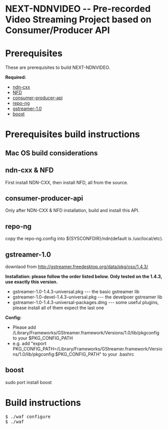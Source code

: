 NEXT-NDNVIDEO -- Pre-recorded Video Streaming Project based on Consumer/Producer API
==

Prerequisites
==
These are prerequisites to build NEXT-NDNVIDEO.

**Required:**
* [ndn-cxx](https://github.com/named-data/ndn-cxx.git)
* [NFD](https://github.com/named-data/NFD.git)
* [consumer-producer-api](https://github.com/iliamo/Consumer-Producer-API)
* [repo-ng](https://github.com/named-data/repo-ng.git)
* [gstreamer-1.0](http://gstreamer.freedesktop.org/data/pkg/osx/1.4.3/)
* [boost](http://www.boost.org/)

Prerequisites build instructions
==

Mac OS build considerations
-

ndn-cxx & NFD
--
First install NDN-CXX, then install NFD, all from the source.

consumer-producer-api
--
Only after NDN-CXX & NFD installation, build and install this API.

repo-ng
--
copy the repo-ng.config into ${SYSCONFDIR}/ndn(default is /usr/local/etc).

gstreamer-1.0
--
downlaod from http://gstreamer.freedesktop.org/data/pkg/osx/1.4.3/

**Installation: please follow the order listed below. Only tested on the 1.4.3, use exactly this version.**
* gstreamer-1.0-1.4.3-universal.pkg  --- the basic gstreamer lib
* gstreamer-1.0-devel-1.4.3-universal.pkg  --- the develpoer gstreamer lib
* gstreamer-1.0-1.4.3-universal-packages.dmg --- some useful plugins, please install all of them expect the last one

**Config:**
* Please add /Library/Frameworks/GStreamer.framework/Versions/1.0/lib/pkgconfig to your $PKG_CONFIG_PATH
* e.g. add "export PKG_CONFIG_PATH=/Library/Frameworks/GStreamer.framework/Versions/1.0/lib/pkgconfig:$PKG_CONFIG_PATH" to your .bashrc

boost
--
sudo port install boost

Build instructions
==
<pre>
$ ./waf configure
$ ./waf
</pre>
